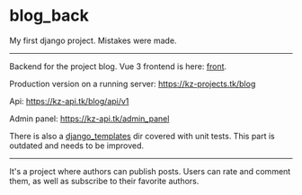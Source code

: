# blog_back

My first django project. Mistakes were made.

<hr/>

Backend for the project blog.
Vue 3 frontend is here: [front](https://github.com/KirillZorikov/blog_front).

Production version on a running server: https://kz-projects.tk/blog

Api: https://kz-api.tk/blog/api/v1

Admin panel: https://kz-api.tk/admin_panel

There is also a [django_templates](https://github.com/KirillZorikov/blog_back/tree/main/django_templates) dir covered with unit tests. This part is outdated and needs to be improved.

<hr/>

It's a project where authors can publish posts. Users can rate and comment them, as well as subscribe to their favorite authors.